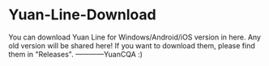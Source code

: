 # Yuan-Line-Download
You can download Yuan Line for Windows/Android/iOS version in here.
Any old version will be shared here!
If you want to download them, please find them in "Releases".
————YuanCQA   :)
